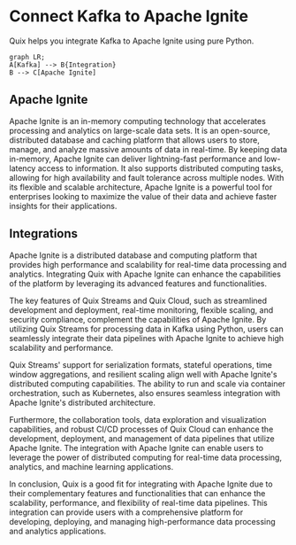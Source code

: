 # Connect Kafka to Apache Ignite

Quix helps you integrate Kafka to Apache Ignite using pure Python.

```mermaid
graph LR;
A[Kafka] --> B{Integration}
B --> C[Apache Ignite]
```

## Apache Ignite

Apache Ignite is an in-memory computing technology that accelerates processing and analytics on large-scale data sets. It is an open-source, distributed database and caching platform that allows users to store, manage, and analyze massive amounts of data in real-time. By keeping data in-memory, Apache Ignite can deliver lightning-fast performance and low-latency access to information. It also supports distributed computing tasks, allowing for high availability and fault tolerance across multiple nodes. With its flexible and scalable architecture, Apache Ignite is a powerful tool for enterprises looking to maximize the value of their data and achieve faster insights for their applications.

## Integrations

Apache Ignite is a distributed database and computing platform that provides high performance and scalability for real-time data processing and analytics. Integrating Quix with Apache Ignite can enhance the capabilities of the platform by leveraging its advanced features and functionalities.

The key features of Quix Streams and Quix Cloud, such as streamlined development and deployment, real-time monitoring, flexible scaling, and security compliance, complement the capabilities of Apache Ignite. By utilizing Quix Streams for processing data in Kafka using Python, users can seamlessly integrate their data pipelines with Apache Ignite to achieve high scalability and performance.

Quix Streams' support for serialization formats, stateful operations, time window aggregations, and resilient scaling align well with Apache Ignite's distributed computing capabilities. The ability to run and scale via container orchestration, such as Kubernetes, also ensures seamless integration with Apache Ignite's distributed architecture.

Furthermore, the collaboration tools, data exploration and visualization capabilities, and robust CI/CD processes of Quix Cloud can enhance the development, deployment, and management of data pipelines that utilize Apache Ignite. The integration with Apache Ignite can enable users to leverage the power of distributed computing for real-time data processing, analytics, and machine learning applications.

In conclusion, Quix is a good fit for integrating with Apache Ignite due to their complementary features and functionalities that can enhance the scalability, performance, and flexibility of real-time data pipelines. This integration can provide users with a comprehensive platform for developing, deploying, and managing high-performance data processing and analytics applications.

